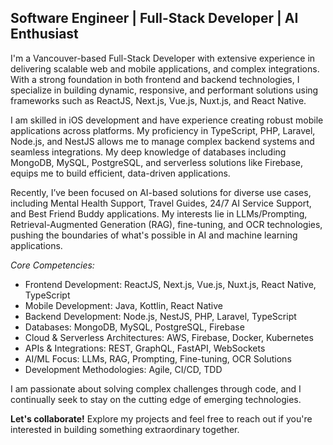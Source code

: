 ## Software Engineer | Full-Stack Developer | AI Enthusiast

I'm a Vancouver-based Full-Stack Developer with extensive experience in delivering scalable web and mobile applications, and complex integrations. With a strong foundation in both frontend and backend technologies, I specialize in building dynamic, responsive, and performant solutions using frameworks such as ReactJS, Next.js, Vue.js, Nuxt.js, and React Native.

I am skilled in iOS development and have experience creating robust mobile applications across platforms. My proficiency in TypeScript, PHP, Laravel, Node.js, and NestJS allows me to manage complex backend systems and seamless integrations. My deep knowledge of databases including MongoDB, MySQL, PostgreSQL, and serverless solutions like Firebase, equips me to build efficient, data-driven applications.

Recently, I’ve been focused on AI-based solutions for diverse use cases, including Mental Health Support, Travel Guides, 24/7 AI Service Support, and Best Friend Buddy applications. My interests lie in LLMs/Prompting, Retrieval-Augmented Generation (RAG), fine-tuning, and OCR technologies, pushing the boundaries of what's possible in AI and machine learning applications.

*Core Competencies:*
- Frontend Development: ReactJS, Next.js, Vue.js, Nuxt.js, React Native, TypeScript
- Mobile Development: Java, Kottlin, React Native
- Backend Development: Node.js, NestJS, PHP, Laravel, TypeScript
- Databases: MongoDB, MySQL, PostgreSQL, Firebase
- Cloud & Serverless Architectures: AWS, Firebase, Docker, Kubernetes
- APIs & Integrations: REST, GraphQL, FastAPI, WebSockets
- AI/ML Focus: LLMs, RAG, Prompting, Fine-tuning, OCR Solutions
- Development Methodologies: Agile, CI/CD, TDD

I am passionate about solving complex challenges through code, and I continually seek to stay on the cutting edge of emerging technologies.

**Let's collaborate!**
Explore my projects and feel free to reach out if you're interested in building something extraordinary together.

